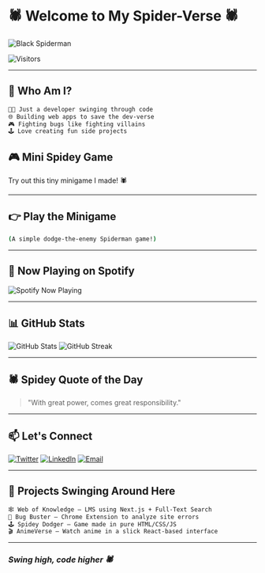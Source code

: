 # 🕷️ Welcome to My Spider-Verse 🕷️

![Black Spiderman](https://i.pinimg.com/originals/4e/71/13/4e71132d7761934a1f49950d7d79d517.gif)

![Visitors](https://komarev.com/ghpvc/?username=allainnnn&label=Visitors&color=blue&style=flat-square)

---

## 🧠 Who Am I?

```bash
👨‍💻 Just a developer swinging through code
🌐 Building web apps to save the dev-verse
🎮 Fighting bugs like fighting villains
🕹️ Love creating fun side projects
```

## 🎮 Mini Spidey Game

Try out this tiny minigame I made! 🕷️

---

## 👉 Play the Minigame

```bash
(A simple dodge-the-enemy Spiderman game!)
```

---

## 🎵 Now Playing on Spotify

![Spotify Now Playing](https://spotify-github-profile.vercel.app/api/view?uid=YOUR_SPOTIFY_ID&cover_image=true&theme=novatorem&show_offline=false&background_color=121212&interchange=true&bar_color=53b14f&bar_color_cover=false)

---

## 📊 GitHub Stats

![GitHub Stats](https://github-readme-stats.vercel.app/api?username=yourusername&show_icons=true&theme=tokyonight)
![GitHub Streak](https://github-readme-streak-stats.herokuapp.com/?user=yourusername&theme=tokyonight)

---

## 🕷️ Spidey Quote of the Day

> "With great power, comes great responsibility."

---

## 📫 Let's Connect

[![Twitter](https://img.shields.io/badge/twitter-%231DA1F2.svg?style=for-the-badge&logo=twitter&logoColor=white)](https://twitter.com/yourhandle)
[![LinkedIn](https://img.shields.io/badge/linkedin-%230077B5.svg?style=for-the-badge&logo=linkedin&logoColor=white)](https://linkedin.com/in/yourprofile)
[![Email](https://img.shields.io/badge/email-D14836?style=for-the-badge&logo=gmail&logoColor=white)](mailto:your.email@example.com)

---

## 🧪 Projects Swinging Around Here

```bash
🕸️ Web of Knowledge – LMS using Next.js + Full-Text Search
🎯 Bug Buster – Chrome Extension to analyze site errors
🕹️ Spidey Dodger – Game made in pure HTML/CSS/JS
🎬 AnimeVerse – Watch anime in a slick React-based interface
```

---

### _Swing high, code higher 🕷️_
